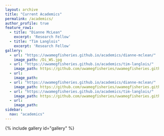 ```yaml
---
layout: archive
title: "Current Academics"
permalink: /academics/
author_profile: true
feature_row1:
  - title: "Dianne McLean"
    excerpt: 'Research Fellow'
  - title: "Tim Langlois"
    excerpt: 'Research Fellow'
gallery:
  - url: "https://uwamegfisheries.github.io/academics/dianne-mclean/"
    image_path: /Di_WS.jpg
  - url: "https://uwamegfisheries.github.io/academics/tim-langlois/"
    image_path: https://github.com/uwamegfisheries/uwamegfisheries.github.io/blob/master/tim.new.png?raw=true
  - url: 
    image_path: 
  - url: "https://uwamegfisheries.github.io/academics/dianne-mclean/"
    image_path: https://github.com/uwamegfisheries/uwamegfisheries.github.io/blob/master/names/N_Di.png?raw=true
  - url: "https://uwamegfisheries.github.io/academics/tim-langlois/"
    image_path: https://github.com/uwamegfisheries/uwamegfisheries.github.io/blob/master/names/N_Tim.png?raw=true
  - url: 
    image_path: 
sidebar:
  nav: "academics"
---
```


{% include gallery id="gallery" %}

